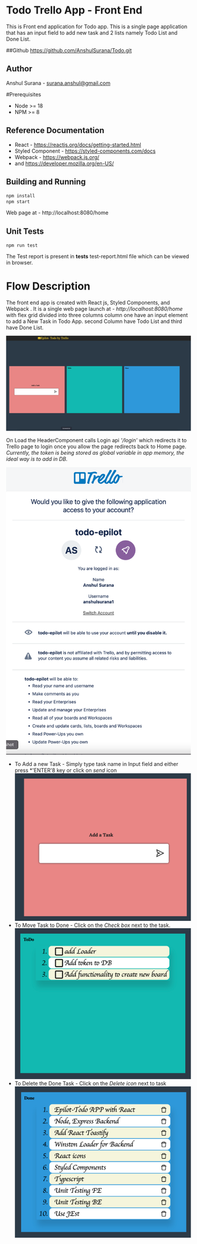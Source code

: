 # Todo Trello App - Front End

This is Front end application for Todo app. This is a single page application that
has an input field to add new task and 2 lists namely Todo List and Done List.

##Github
https://github.com/AnshulSurana/Todo.git

## Author
Anshul Surana - surana.anshul@gmail.com

#Prerequisites
- Node >= 18
- NPM >= 8

## Reference Documentation
- React - https://reactjs.org/docs/getting-started.html
- Styled Component - https://styled-components.com/docs
- Webpack - https://webpack.js.org/
- and https://developer.mozilla.org/en-US/

## Building and Running
    npm install
    npm start

Web page at - http://localhost:8080/home
## Unit Tests
    npm run test

The Test report is present in __tests__ test-report.html file which can be viewed in browser.

# Flow Description

The front end app is created with React js, Styled Components, and Webpack .
It is a single web page launch at - *http://localhost:8080/home* with flex grid divided into three columns
column one have an input element to add a New Task in Todo App.
second Column have Todo List and third have Done List.

![Home](src/assets/ScreenshotFull.png)

On Load the HeaderComponent calls Login api *'/login'*
which redirects it to Trello page to login once you allow the page redirects back to
Home page. 
*Currently, the token is being stored as global variable in app memory, the ideal way is to add in DB.*

![Trello](src/assets/Screenshot-trello.png)

* To Add a new Task - Simply type task name in Input field and either press *'ENTER'8 key or click on *send* icon
  ![Task](src/assets/Screenshot-task.png)
* To Move Task to Done - Click on the *Check box* next to the task.
  ![Task](src/assets/Screenshot-todo.png)
* To Delete the Done Task - Click on the *Delete icon* next to task
  ![Task](src/assets/Screenshot-done.png)
